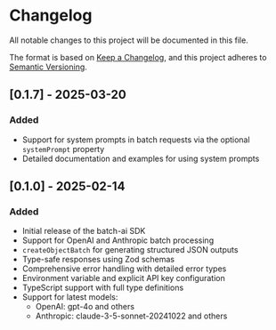 # Changelog

All notable changes to this project will be documented in this file.

The format is based on [Keep a Changelog](https://keepachangelog.com/en/1.1.0/),
and this project adheres to [Semantic Versioning](https://semver.org/spec/v2.0.0.html).

## [0.1.7] - 2025-03-20

### Added

- Support for system prompts in batch requests via the optional `systemPrompt` property
- Detailed documentation and examples for using system prompts

## [0.1.0] - 2025-02-14

### Added

- Initial release of the batch-ai SDK
- Support for OpenAI and Anthropic batch processing
- `createObjectBatch` for generating structured JSON outputs
- Type-safe responses using Zod schemas
- Comprehensive error handling with detailed error types
- Environment variable and explicit API key configuration
- TypeScript support with full type definitions
- Support for latest models:
  - OpenAI: gpt-4o and others
  - Anthropic: claude-3-5-sonnet-20241022 and others
